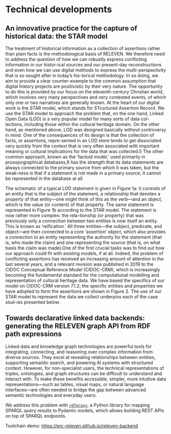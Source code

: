 # Technical developments

## An innovative practice for the capture of historical data: the STAR model

The treatment of historical information as a collection of assertions rather than plain facts is the methodological basis of RELEVEN. We therefore need to address the question of how we can robustly express conflicting information in our histor-ical sources and our present-day reconstructions and even how we can use digital methods to express the multi-perspectivity that is so sought after in today’s his-torical methodology. In so doing, we aim to provide a clear counter-example to the common assumption that digital history projects are positivistic by their very nature. The opportunity to do this is provided by our focus on the eleventh-century Christian world, which involves very many perspectives and very contested events, of which only one or two narratives are generally known. At the heart of our digital work is the STAR model, which stands for STructured Assertion Record. We use the STAR model to approach the problem that, on the one hand, Linked Open Data (LOD) is a very popular model for many sorts of data col-lections, including those within the cultural heritage domain. On the other hand, as mentioned above, LOD was designed basically without controversy in mind. One of the consequences of its design is that the collection of facts, or assertions, repre-sented in an LOD store tends to get dissociated very quickly from the context that is very often associated with important meaning or cultural implications for the data that was collected.5 The other common approach, known as the ‘factoid model,’ used primarily in prosopographical databases,6 has the strength that its data statements are always connected to the primary source from which it was taken, but the weak-ness is that if a statement is not made in a primary source, it cannot be represented in the database at all.

The schematic of a typical LOD statement is given in Figure 1a: it consists of an entity that is the subject of the statement, a relationship that denotes a property of that entity—one might think of this as the verb—and an object, which is the value (or content) of that property. The same statement is represented in Figure 1b according to the STAR model. The statement is now rather more complex: the rela-tionship (or property) that was previously only a connection between two entities is now itself an entity. This is known as ‘reification.’ All three entities—the subject, predicate, and object—are then connected to a core ‘assertion’ object, which also provides a connection to an entity representing the authority for the statement (that is, who made the claim) and one representing the source (that is, on what basis the claim was made).One of the first crucial tasks was to find out how our approach could fit with existing models, if at all. Indeed, the problem of conflicting assertions has received an increasing amount of attention in the last several years, and a relevant revision was published in 2019 to the CIDOC Conceptual Reference Model (CIDOC-CRM), which is increasingly becoming the fundamental standard for the computational modelling and representation  of  cultural  heritage  data. We have based the specifics of our model on CIDOC-CRM version 7.1.2; the specific entities and properties we have adopted to form the assertions are shown in Figure 2. The use of our STAR model to represent the data we collect underpins each of the case stud-ies presented below.

## Towards declarative linked data backends: generating the RELEVEN graph API from RDF path expressions

Linked data and knowledge graph technologies are powerful tools for integrating, connecting, and reasoning over complex information from diverse sources. They excel at revealing relationships between entities, supporting semantic search, and powering AI systems with structured context. However, for non-specialist users, the technical representations of triples, ontologies, and graph structures can be difficult to understand and interact with. To make these benefits accessible, simpler, more intuitive data representations—such as tables, visual maps, or natural language interfaces—are often needed to bridge the gap between advanced semantic technologies and everyday users.

We address this problem with [`rdfproxy`](https://github.com/acdh-oeaw/rdfproxy), a Python library for mapping SPARQL query results to Pydantic models, which allows building REST APIs on top of SPARQL endpoints.

Toolchain demo: <https://erc-releven.github.io/releven-backend>
